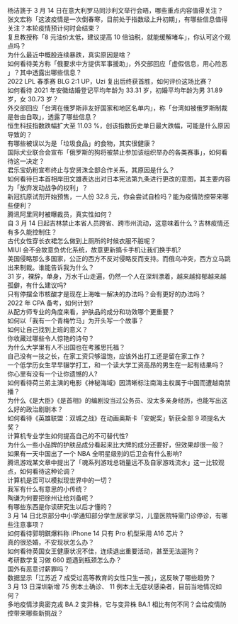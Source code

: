 杨洁篪于 3 月 14 日在意大利罗马同沙利文举行会晤，哪些重点内容值得关注？  
张文宏称「这波疫情是一次倒春寒，目前处于指数级上升初期」，有哪些信息值得关注？本轮疫情预计何时会结束？  
复旦教授称「8 元油价太低，建议提高 10 倍油税，就能缓解堵车」，你认可这个观点吗？  
为什么最近中概股连续暴跌，真实原因是啥？  
如何看待美方称「俄要求中方提供军事援助」，外交部回应「虚假信息，用心险恶 」？其中透露出哪些信息？  
2022 LPL 春季赛 BLG 2:1 UP，Uzi 复出后终获首胜，如何评价这场比赛？  
如何看待 2021 年安徽结婚登记平均年龄为 33.31 岁，初婚平均年龄为男 31.89 岁，女 30.73 岁？  
外交部回应「台湾在俄罗斯非友好国家和地区名单内」，称「台湾如被俄罗斯制裁是咎由自取」，透露了哪些信息？  
恒生科技指数跌幅扩大至 11.03 %，创该指数历史单日最大跌幅，可能是什么原因导致的？  
有哪些被误以为是「垃圾食品」的食物，其实很健康？  
国际犬业联合会宣布「俄罗斯的狗将被禁止参加该组织举办的各类赛事」，如何看待这一决定？  
君乐宝奶粉宣布终止与安贤洙全部合作关系，其原因是什么？  
如何看待日本首相岸田文雄表达出对日本宪法第九条进行更改的意图，其主要内容为「放弃发动战争的权利」？  
新冠抗原试剂开始预售，一人份 32.8 元，你会尝试自检吗？能为疫情防控带来哪些便利？  
腾讯阿里同时被曝裁员，真实性如何？  
自 3 月 14 日起吉林禁止本省人员跨省、跨市州流动，这意味着什么？吉林疫情还有多久能控制住？  
古代女性穿长衣裙怎么做到上厕所的时候衣服不脏呢？  
MIUI 会不会故意负优化系统，故意更新搞卡手机让我们换手机?  
美国侵略那么多国家，公正的西方不反对侵略反而支持。而俄乌冲突，西方立马跳出来制裁。谁能告诉我为什么？  
31 岁，裸辞，单身，万水千山走遍，仍然一个人在深圳漂着，越来越抑郁越来越孤僻，有什么建议吗?  
只有停摆全市核酸才是现在上海唯一解决的办法吗？会有更好的办法吗？  
2022 年 CPA 备考，如何计划?  
从配方师专业的角度来看，护肤品的成分和功效哪个更重要？  
如何以「我有一个青梅竹马」为开头写一个故事？  
如何让自己找到上班的意义？  
你收藏过哪些令人惊艳的诗句？  
为什么大学里有人不出国也在考雅思托福？  
自己没有一技之长，在家工资只够温饱，应该外出打工还是留在家工作？  
一个低学历女生早早辍学打工，和一个读大学工资高昂的男生在一起有结果吗？  
你心里有没有一个让你遗憾的人?  
如何看待荷兰弟主演的电影《神秘海域》因清晰标注南海主权属于中国而遭越南禁播？  
为什么《是大臣》《是首相》的编剧没当过公务员、没太多亲身经历，也能写出这么好的政治剧剧本？  
如何看待《英雄联盟：双城之战》在动画奥斯卡「安妮奖」斩获全部 9 项提名大奖？  
计算机专业学生如何提高自己的不可替代性?  
为什么一些小品牌的护肤品成分看起来比大牌的成分还要好，但效果却很一般？  
如果有一天中国出了一个 NBA 全明星级别的后卫会有什么影响?  
腾讯游戏某文章中提出了「魂系列游戏总销量远不及自家游戏流水」这一比较观点，如何看待这种论调？  
计算机是否可以模拟现世界中的一切？  
我军有什么有意思的小传统？  
陶谦为何要把徐州让给刘备呢？  
有哪些东西是你读研究生以后才懂的？  
3 月 14 日北京部分中小学通知部分学生居家学习，儿童医院特需门诊停诊，有哪些注意事项？  
如何看待郭明錤爆料称 iPhone 14 只有 Pro 机型采用 A16 芯片？  
真的很恐婚，不安现状怎么办？  
如何看待英国女王健康状况不佳，连续退出重要活动，甚至无法遛狗？  
考研数学复习做 660 题遇到瓶颈怎么办？  
国外有恶意讨薪罪吗？  
数据显示「江苏近 7 成受过高等教育的女性只生一孩」，这反映了哪些趋势？  
3 月 13 日深圳新增 75 例本土确诊、 11 例本土无症状感染者，目前当地情况如何？  
多地疫情涉奥密克戎 BA.2 变异株，它与变异株 BA.1 相比有何不同？会给疫情防控带来哪些新挑战？  
